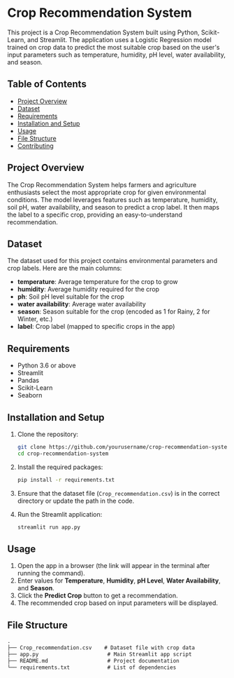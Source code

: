 # Crop Recommendation System

This project is a Crop Recommendation System built using Python, Scikit-Learn, and Streamlit. The application uses a Logistic Regression model trained on crop data to predict the most suitable crop based on the user's input parameters such as temperature, humidity, pH level, water availability, and season.

## Table of Contents
- [Project Overview](#project-overview)
- [Dataset](#dataset)
- [Requirements](#requirements)
- [Installation and Setup](#installation-and-setup)
- [Usage](#usage)
- [File Structure](#file-structure)
- [Contributing](#contributing)

## Project Overview
The Crop Recommendation System helps farmers and agriculture enthusiasts select the most appropriate crop for given environmental conditions. The model leverages features such as temperature, humidity, soil pH, water availability, and season to predict a crop label. It then maps the label to a specific crop, providing an easy-to-understand recommendation.

## Dataset
The dataset used for this project contains environmental parameters and crop labels. Here are the main columns:
- **temperature**: Average temperature for the crop to grow
- **humidity**: Average humidity required for the crop
- **ph**: Soil pH level suitable for the crop
- **water availability**: Average water availability
- **season**: Season suitable for the crop (encoded as 1 for Rainy, 2 for Winter, etc.)
- **label**: Crop label (mapped to specific crops in the app)

## Requirements
- Python 3.6 or above
- Streamlit
- Pandas
- Scikit-Learn
- Seaborn

## Installation and Setup

1. Clone the repository:
    ```bash
    git clone https://github.com/yourusername/crop-recommendation-system.git
    cd crop-recommendation-system
    ```

2. Install the required packages:
    ```bash
    pip install -r requirements.txt
    ```

3. Ensure that the dataset file (`Crop_recommendation.csv`) is in the correct directory or update the path in the code.

4. Run the Streamlit application:
    ```bash
    streamlit run app.py
    ```

## Usage

1. Open the app in a browser (the link will appear in the terminal after running the command).
2. Enter values for **Temperature**, **Humidity**, **pH Level**, **Water Availability**, and **Season**.
3. Click the **Predict Crop** button to get a recommendation.
4. The recommended crop based on input parameters will be displayed.

## File Structure

```markdown
.
├── Crop_recommendation.csv    # Dataset file with crop data
├── app.py                      # Main Streamlit app script
├── README.md                   # Project documentation
└── requirements.txt            # List of dependencies
